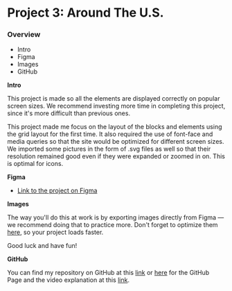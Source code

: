 # Project 3: Around The U.S.

### Overview

- Intro
- Figma
- Images
- GitHub

**Intro**

This project is made so all the elements are displayed correctly on popular screen sizes. We recommend investing more time in completing this project, since it's more difficult than previous ones.

This project made me focus on the layout of the blocks and elements using the grid layout for the first time. It also required the use of font-face and media queries so that the site would be optimized for different screen sizes. We imported some pictures in the form of .svg files as well so that their resolution remained good even if they were expanded or zoomed in on. This is optimal for icons.

**Figma**

- [Link to the project on Figma](https://www.figma.com/file/ii4xxsJ0ghevUOcssTlHZv/Sprint-3%3A-Around-the-US?node-id=0%3A1)

**Images**

The way you'll do this at work is by exporting images directly from Figma — we recommend doing that to practice more. Don't forget to optimize them [here](https://tinypng.com/), so your project loads faster.

Good luck and have fun!

**GitHub**

You can find my repository on GitHub at this [link](https://github.com/mboutry97/se_project_aroundtheus) or [here](https://mboutry97.github.io/se_project_aroundtheus/) for the GitHub Page and the video explanation at this [link](https://drive.google.com/file/d/1Qbr_e1TflrI2T1uZn83e264ipJLrR3SW/view?usp=sharing).

